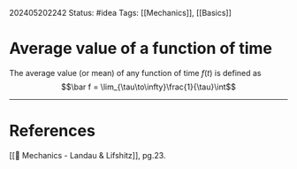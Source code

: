202405202242
Status: #idea
Tags: [[Mechanics]], [[Basics]]

# Average value of a function of time

The average value (or mean) of any function of time $f(t)$ is defined as
$$\bar f = \lim_{\tau\to\infty}\frac{1}{\tau}\int$$


___
# References
[[📕 Mechanics - Landau & Lifshitz]], pg.23.